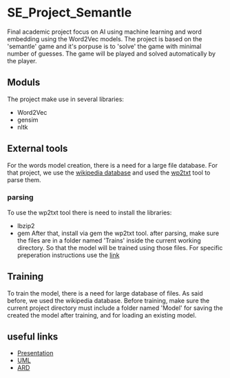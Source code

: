 # SE_Project_Semantle
Final academic project focus on AI using machine learning and word embedding using the Word2Vec models.
The project is based on the 'semantle' game and it's porpuse is to 'solve' the game with minimal number of guesses. The game will be played and solved automatically by the player. 

## Moduls
The project make use in several libraries:
- Word2Vec
- gensim
- nltk

## External tools
For the words model creation, there is a need for a large file database. For that project, we use the [wikipedia database](https://meta.wikimedia.org/wiki/Data_dump_torrents#English_Wikipedia) and used the [wp2txt](https://github.com/yohasebe/wp2txt) tool to parse them. 

### parsing
To use the wp2txt tool there is need to install the libraries:
- lbzip2
- gem
After that, install via gem the wp2txt tool. 
after parsing, make sure the files are in a folder named 'Trains' inside the current working directory. So that the model will be trained using those files.
For specific preperation instructions use the [link](https://github.com/yohasebe/wp2txt#preparation)

## Training
To train the model, there is a need for large database of files. As said before, we used the wikipedia database. Before training, make sure the current project directory must include a folder named 'Model' for saving the created the model after training, and for loading an existing model. 
 
## useful links
- [Presentation](https://www.canva.com/design/DAFRYJAmbNg/_d_bKCAGRgMu5d2TtldRHQ/edit?utm_source=shareButton&utm_medium=email&utm_campaign=designshare#)
- [UML](https://app.diagrams.net/#G1-d7tI8ivWkuQoYyhlRgrr8loEUvlj2Z_)
- [ARD](https://docs.google.com/document/d/1drYsqAkdsnR_eQdjR0mnUvczxVibufzVPYcYIjzX1-4/edit#)

